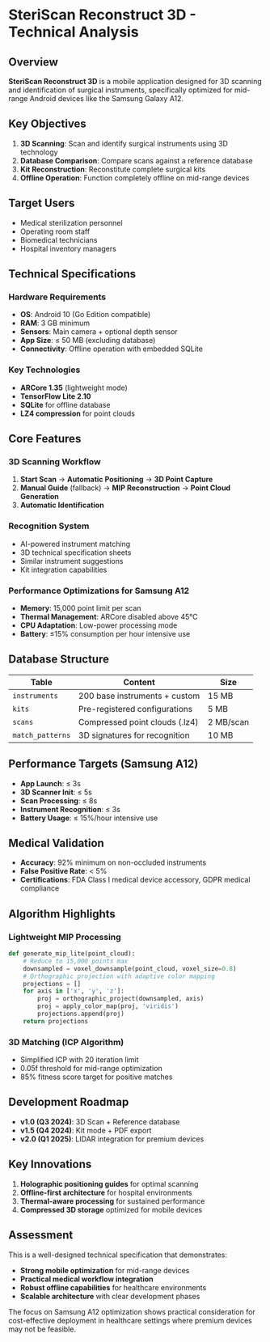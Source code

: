 # SteriScan Reconstruct 3D - Technical Analysis

## Overview
**SteriScan Reconstruct 3D** is a mobile application designed for 3D scanning and identification of surgical instruments, specifically optimized for mid-range Android devices like the Samsung Galaxy A12.

## Key Objectives
1. **3D Scanning**: Scan and identify surgical instruments using 3D technology
2. **Database Comparison**: Compare scans against a reference database
3. **Kit Reconstruction**: Reconstitute complete surgical kits
4. **Offline Operation**: Function completely offline on mid-range devices

## Target Users
- Medical sterilization personnel
- Operating room staff
- Biomedical technicians
- Hospital inventory managers

## Technical Specifications

### Hardware Requirements
- **OS**: Android 10 (Go Edition compatible)
- **RAM**: 3 GB minimum
- **Sensors**: Main camera + optional depth sensor
- **App Size**: ≤ 50 MB (excluding database)
- **Connectivity**: Offline operation with embedded SQLite

### Key Technologies
- **ARCore 1.35** (lightweight mode)
- **TensorFlow Lite 2.10**
- **SQLite** for offline database
- **LZ4 compression** for point clouds

## Core Features

### 3D Scanning Workflow
1. **Start Scan** → **Automatic Positioning** → **3D Point Capture**
2. **Manual Guide** (fallback) → **MIP Reconstruction** → **Point Cloud Generation**
3. **Automatic Identification**

### Recognition System
- AI-powered instrument matching
- 3D technical specification sheets
- Similar instrument suggestions
- Kit integration capabilities

### Performance Optimizations for Samsung A12
- **Memory**: 15,000 point limit per scan
- **Thermal Management**: ARCore disabled above 45°C
- **CPU Adaptation**: Low-power processing mode
- **Battery**: ≤15% consumption per hour intensive use

## Database Structure
| Table | Content | Size |
|-------|---------|------|
| `instruments` | 200 base instruments + custom | 15 MB |
| `kits` | Pre-registered configurations | 5 MB |
| `scans` | Compressed point clouds (.lz4) | 2 MB/scan |
| `match_patterns` | 3D signatures for recognition | 10 MB |

## Performance Targets (Samsung A12)
- **App Launch**: ≤ 3s
- **3D Scanner Init**: ≤ 5s
- **Scan Processing**: ≤ 8s
- **Instrument Recognition**: ≤ 3s
- **Battery Usage**: ≤ 15%/hour intensive use

## Medical Validation
- **Accuracy**: 92% minimum on non-occluded instruments
- **False Positive Rate**: < 5%
- **Certifications**: FDA Class I medical device accessory, GDPR medical compliance

## Algorithm Highlights

### Lightweight MIP Processing
```python
def generate_mip_lite(point_cloud):
    # Reduce to 15,000 points max
    downsampled = voxel_downsample(point_cloud, voxel_size=0.8)
    # Orthographic projection with adaptive color mapping
    projections = []
    for axis in ['x', 'y', 'z']:
        proj = orthographic_project(downsampled, axis)
        proj = apply_color_map(proj, 'viridis')
        projections.append(proj)
    return projections
```

### 3D Matching (ICP Algorithm)
- Simplified ICP with 20 iteration limit
- 0.05f threshold for mid-range optimization
- 85% fitness score target for positive matches

## Development Roadmap
- **v1.0 (Q3 2024)**: 3D Scan + Reference database
- **v1.5 (Q4 2024)**: Kit mode + PDF export
- **v2.0 (Q1 2025)**: LIDAR integration for premium devices

## Key Innovations
1. **Holographic positioning guides** for optimal scanning
2. **Offline-first architecture** for hospital environments
3. **Thermal-aware processing** for sustained performance
4. **Compressed 3D storage** optimized for mobile devices

## Assessment
This is a well-designed technical specification that demonstrates:
- **Strong mobile optimization** for mid-range devices
- **Practical medical workflow integration**
- **Robust offline capabilities** for healthcare environments
- **Scalable architecture** with clear development phases

The focus on Samsung A12 optimization shows practical consideration for cost-effective deployment in healthcare settings where premium devices may not be feasible.